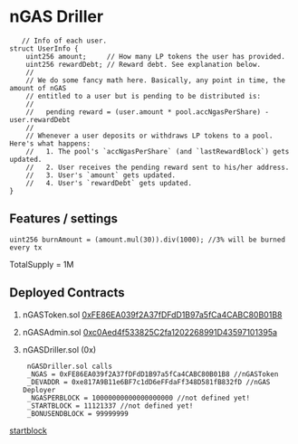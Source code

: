 # nGAS Driller

       // Info of each user.
    struct UserInfo {
        uint256 amount;     // How many LP tokens the user has provided.
        uint256 rewardDebt; // Reward debt. See explanation below.
        //
        // We do some fancy math here. Basically, any point in time, the amount of nGAS
        // entitled to a user but is pending to be distributed is:
        //
        //   pending reward = (user.amount * pool.accNgasPerShare) - user.rewardDebt
        //
        // Whenever a user deposits or withdraws LP tokens to a pool. Here's what happens:
        //   1. The pool's `accNgasPerShare` (and `lastRewardBlock`) gets updated.
        //   2. User receives the pending reward sent to his/her address.
        //   3. User's `amount` gets updated.
        //   4. User's `rewardDebt` gets updated.
    }

## Features / settings
    uint256 burnAmount = (amount.mul(30)).div(1000); //3% will be burned every tx
TotalSupply = 1M


## Deployed Contracts
1. nGASToken.sol [0xFE86EA039f2A37fDFdD1B97a5fCa4CABC80B01B8](https://etherscan.io/address/0xFE86EA039f2A37fDFdD1B97a5fCa4CABC80B01B8)
2. nGASAdmin.sol [0xc0Aed4f533825C2fa1202268991D43597101395a](https://etherscan.io/address/0xc0Aed4f533825C2fa1202268991D43597101395a)
3. nGASDriller.sol (0x)

        nGASDriller.sol calls
        _NGAS = 0xFE86EA039f2A37fDFdD1B97a5fCa4CABC80B01B8 //nGASToken
        _DEVADDR = 0xe817A9B11e6BF7c1dD6eFFdaFf348D581fB832fD //nGAS Deployer
        _NGASPERBLOCK = 10000000000000000000 //not defined yet!
        _STARTBLOCK = 11121337 //not defined yet! 
        _BONUSENDBLOCK = 99999999
        
[startblock](https://etherscan.io/block/countdown/11121337)
